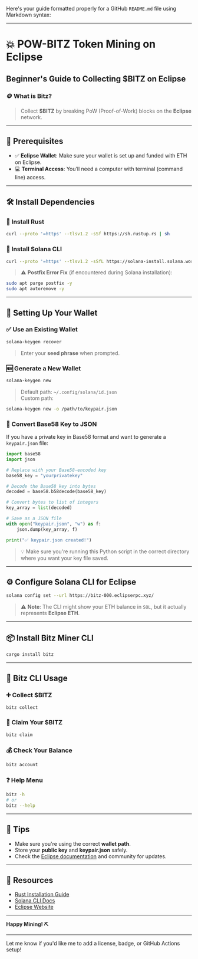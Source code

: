 Here's your guide formatted properly for a GitHub `README.md` file using Markdown syntax:

---

# 💥 POW-BITZ Token Mining on Eclipse

## Beginner's Guide to Collecting $BITZ on Eclipse

### 🪙 What is Bitz?
> Collect **$BITZ** by breaking PoW (Proof-of-Work) blocks on the **Eclipse** network.

---

## 🚀 Prerequisites

- ✅ **Eclipse Wallet**: Make sure your wallet is set up and funded with ETH on Eclipse.
- 💻 **Terminal Access**: You’ll need a computer with terminal (command line) access.

---

## 🛠️ Install Dependencies

### 🔧 Install Rust

```bash
curl --proto '=https' --tlsv1.2 -sSf https://sh.rustup.rs | sh
```

### 🔧 Install Solana CLI

```bash
curl --proto '=https' --tlsv1.2 -sSfL https://solana-install.solana.workers.dev | bash
```

> ⚠️ **Postfix Error Fix** (if encountered during Solana installation):

```bash
sudo apt purge postfix -y
sudo apt autoremove -y
```

---

## 🔑 Setting Up Your Wallet

### ✅ Use an Existing Wallet

```bash
solana-keygen recover
```

> Enter your **seed phrase** when prompted.

### 🆕 Generate a New Wallet

```bash
solana-keygen new
```

> Default path: `~/.config/solana/id.json`  
> Custom path:

```bash
solana-keygen new -o /path/to/keypair.json
```

### 🔄 Convert Base58 Key to JSON

If you have a private key in Base58 format and want to generate a `keypair.json` file:

```python
import base58
import json

# Replace with your Base58-encoded key
base58_key = "yourprivatekey"

# Decode the Base58 key into bytes
decoded = base58.b58decode(base58_key)

# Convert bytes to list of integers
key_array = list(decoded)

# Save as a JSON file
with open("keypair.json", "w") as f:
    json.dump(key_array, f)

print("✅ keypair.json created!")
```

> 💡 Make sure you're running this Python script in the correct directory where you want your key file saved.

---

## ⚙️ Configure Solana CLI for Eclipse

```bash
solana config set --url https://bitz-000.eclipserpc.xyz/
```

> ⚠️ **Note**: The CLI might show your ETH balance in `SOL`, but it actually represents **Eclipse ETH**.

---

## 📦 Install Bitz Miner CLI

```bash
cargo install bitz
```

---

## 🔁 Bitz CLI Usage

### ➕ Collect $BITZ
```bash
bitz collect
```

### 🎁 Claim Your $BITZ
```bash
bitz claim
```

### 💰 Check Your Balance
```bash
bitz account
```

### ❓ Help Menu
```bash
bitz -h
# or
bitz --help
```

---

## 🧠 Tips

- Make sure you're using the correct **wallet path**.
- Store your **public key** and **keypair.json** safely.
- Check the [Eclipse documentation](https://eclipse.xyz) and community for updates.

---

## 🔗 Resources

- [Rust Installation Guide](https://www.rust-lang.org/tools/install)
- [Solana CLI Docs](https://docs.solana.com/cli)
- [Eclipse Website](https://eclipse.xyz)

---

**Happy Mining! ⛏️**

---

Let me know if you'd like me to add a license, badge, or GitHub Actions setup!
